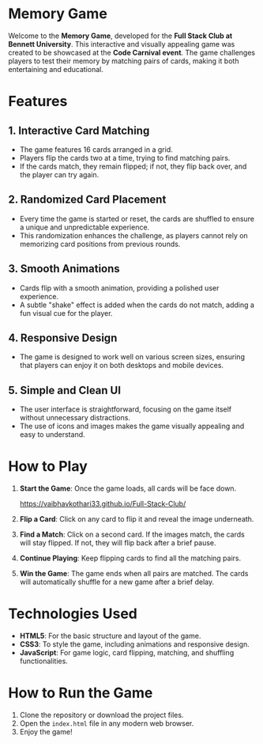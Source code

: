 # Memory Game

Welcome to the **Memory Game**, developed for the **Full Stack Club at Bennett University**. This interactive and visually appealing game was created to be showcased at the **Code Carnival event**. The game challenges players to test their memory by matching pairs of cards, making it both entertaining and educational.

# Features

## 1. **Interactive Card Matching**
   - The game features 16 cards arranged in a grid.
   - Players flip the cards two at a time, trying to find matching pairs.
   - If the cards match, they remain flipped; if not, they flip back over, and the player can try again.

## 2. **Randomized Card Placement**
   - Every time the game is started or reset, the cards are shuffled to ensure a unique and unpredictable experience.
   - This randomization enhances the challenge, as players cannot rely on memorizing card positions from previous rounds.

## 3. **Smooth Animations**
   - Cards flip with a smooth animation, providing a polished user experience.
   - A subtle "shake" effect is added when the cards do not match, adding a fun visual cue for the player.

## 4. **Responsive Design**
   - The game is designed to work well on various screen sizes, ensuring that players can enjoy it on both desktops and mobile devices.

## 5. **Simple and Clean UI**
   - The user interface is straightforward, focusing on the game itself without unnecessary distractions.
   - The use of icons and images makes the game visually appealing and easy to understand.

# How to Play

1. **Start the Game**: Once the game loads, all cards will be face down.

    https://vaibhavkothari33.github.io/Full-Stack-Club/

2. **Flip a Card**: Click on any card to flip it and reveal the image underneath.
3. **Find a Match**: Click on a second card. If the images match, the cards will stay flipped. If not, they will flip back after a brief pause.
4. **Continue Playing**: Keep flipping cards to find all the matching pairs.
5. **Win the Game**: The game ends when all pairs are matched. The cards will automatically shuffle for a new game after a brief delay.

# Technologies Used

- **HTML5**: For the basic structure and layout of the game.
- **CSS3**: To style the game, including animations and responsive design.
- **JavaScript**: For game logic, card flipping, matching, and shuffling functionalities.

# How to Run the Game

1. Clone the repository or download the project files.
2. Open the `index.html` file in any modern web browser.
3. Enjoy the game!
